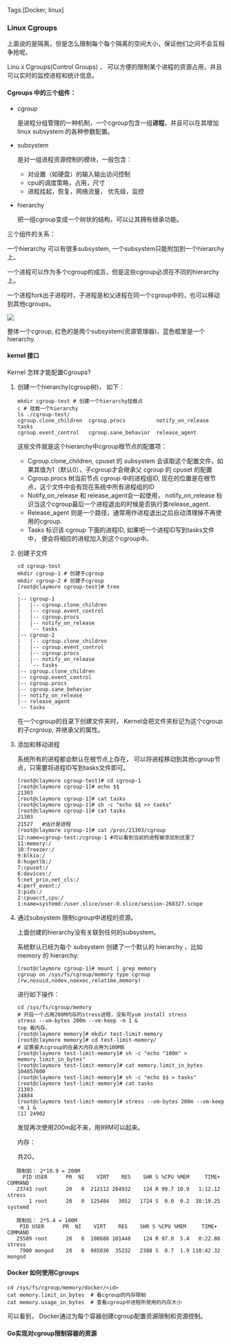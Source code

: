 Tags:[Docker, linux]

### Linux Cgroups

上面说的是隔离，但是怎么限制每个每个隔离的空间大小，保证他们之间不会互相争抢呢。

Linu x Cgroups(Control Groups)  ， 可以方便的限制某个进程的资源占用，并且可以实时的监控进程和统计信息。

#### Cgroups 中的三个组件：

- cgroup 

  是进程分组管理的一种机制，一个cgroup包含一组**进程**，并且可以在其增加linux subsystem 的各种参数配置。

- subsystem 

  是对一组进程资源控制的模块，一般包含：

  - 对设置（如硬盘）的输入输出访问控制
  - cpu的调度策略，占用，尺寸
  - 进程挂起，恢复，网络流量， 优先级，监控

- hierarchy

  把一组cgroup变成一个树状的结构，可以让其拥有继承功能。

三个组件的关系：

 一个hierarchy 可以有很多subsystem, 一个subsystem只能附加到一个hierarchy上。

一个进程可以作为多个cgroup的成员，但是这些cgroup必须在不同的hierarchy上。

一个进程fork出子进程时，子进程是和父进程在同一个cgroup中的，也可以移动到其他cgroups。

![](https://github.com/ClayAndMore/MyImage/blob/master/docker/cgroup.png?raw=true)

 整体一个cgroup, 红色的是两个subsystem(资源管理器)，蓝色框里是一个hierarchy.



#### kernel 接口

Kernel 怎样才能配置Cgroups?

1. 创建一个hierarchy(cgroup树)， 如下：

   ```
   mkdir cgroup-test # 创建一个hierarchy挂载点
   c # 挂载一个hierarchy
   ls ./cgroup-test/
   cgroup.clone_children  cgroup.procs          notify_on_release  tasks
   cgroup.event_control   cgroup.sane_behavior  release_agent
   
   ```

   这些文件就是这个hierarchy中cgroup根节点的配置项：

   - Cgroup.clone_children, cpuset 的 subsystem 会读取这个配置文件，如果其值为1（默认0），子cgroup才会继承父 cgroup 的 cpuset 的配置
   - Cgroup.procs 树当前节点 cgroup 中的进程组ID, 现在的位置是在根节点，这个文件中会有现在系统中所有进程组的ID
   - Notify_on_release 和 release_agent会一起使用， notify_on_release 标识当这个cgroup最后一个进程退出的时候是否执行类release_agent.
   - Release_agent 则是一个路径，通常用作进程退出之后自动清理掉不再使用的cgroup.
   - Tasks 标识该 cgroup 下面的进程ID, 如果吧一个进程ID写到tasks文件中， 便会将相应的进程加入到这个cgroup中。

2. 创建子文件

   ```
   cd cgroup-test
   mkdir cgroup-1 # 创建子cgroup 
   mkdir cgroup-2 # 创建子cgroup
   [root@claymore cgroup-test]# tree
   .
   |-- cgroup-1
   |   |-- cgroup.clone_children
   |   |-- cgroup.event_control
   |   |-- cgroup.procs
   |   |-- notify_on_release
   |   `-- tasks
   |-- cgroup-2
   |   |-- cgroup.clone_children
   |   |-- cgroup.event_control
   |   |-- cgroup.procs
   |   |-- notify_on_release
   |   `-- tasks
   |-- cgroup.clone_children
   |-- cgroup.event_control
   |-- cgroup.procs
   |-- cgroup.sane_behavior
   |-- notify_on_release
   |-- release_agent
   `-- tasks
   ```

   在一个cgroup的目录下创建文件夹时， Kernel会把文件夹标记为这个cgroup的子crgroup, 并继承父的属性。

3. 添加和移动进程

   系统所有的进程都会默认在根节点上存在， 可以将进程移动到其他cgroup节点，只需要将进程ID写到tasks文件即可。

   ```shell
   [root@claymore cgroup-test]# cd cgroup-1
   [root@claymore cgroup-1]# echo $$
   21303
   [root@claymore cgroup-1]# cat tasks
   [root@claymore cgroup-1]# sh -c "echo $$ >> tasks"
   [root@claymore cgroup-1]# cat tasks
   21303
   21527   #估计是进程
   [root@claymore cgroup-1]# cat /proc/21303/cgroup
   12:name=cgroup-test:/cgroup-1 #可以看到当前的进程被添加到这里了
   11:memory:/
   10:freezer:/
   9:blkio:/
   8:hugetlb:/
   7:cpuset:/
   6:devices:/
   5:net_prio,net_cls:/
   4:perf_event:/
   3:pids:/
   2:cpuacct,cpu:/
   1:name=systemd:/user.slice/user-0.slice/session-260327.scope
   ```

4. 通过subsystem 限制cgroup中进程的资源。

   上面创建的hierarchy没有关联到任何的subsystem。

   系统默认已经为每个 subsystem 创建了一个默认的 hierarchy ，比如 memory 的 hierarchy:

   ```shell
   [root@claymore cgroup-1]# mount | grep memory
   cgroup on /sys/fs/cgroup/memory type cgroup (rw,nosuid,nodev,noexec,relatime,memory)
   ```

   进行如下操作：

   ```shell
   cd /sys/fs/cgroup/memory
   # 开启一个占用200M内存的stress进程，没有可yum install stress
   stress --vm-bytes 200m --vm-keep -m 1 &
   top 看内存。
   [root@claymore memory]# mkdir test-limit-memory
   [root@claymore memory]# cd test-limit-memory/
   # 设置最大cgroup的在最大内存占用为100MB
   [root@claymore test-limit-memory]# sh -c "echo "100m" > memory.limit_in_bytes"
   [root@claymore test-limit-memory]# cat memory.limit_in_bytes
   104857600
   [root@claymore test-limit-memory]# sh -c "echo $$ > tasks"
   [root@claymore test-limit-memory]# cat tasks
   21303
   24884
   [root@claymore test-limit-memory]# stress --vm-bytes 200m --vm-keep -m 1 &
   [1] 24902
   ```

   发现再次使用200m起不来，用99M可以起来。



   内存：

   共2G，

```shell
   限制前： 2*10.9 = 200M
     PID USER      PR  NI    VIRT    RES    SHR S %CPU %MEM     TIME+ COMMAND
   23743 root      20   0  212112 204932    124 R 99.7 10.9   1:12.12 stress
       1 root      20   0  125484   3052   1724 S  0.0  0.2  38:19.25 systemd
       
   限制后： 2*5.4 = 100M
    PID USER      PR  NI    VIRT    RES    SHR S %CPU %MEM     TIME+ COMMAND
   25589 root      20   0  108688 101448    124 R 97.0  5.4   0:22.88 stress
    7900 mongod    20   0  985036  35232   2388 S  0.7  1.9 110:42.32 mongod
```









#### Docker 如何使用Cgroups

```
cd /sys/fs/cgroup/memory/docker/<id> 
cat memory.limit_in_bytes  # 看cgroup的内存限制
cat memory.usage_in_bytes  # 查看cgroup中进程所使用的内存大小
```

可以看到， Docker通过为每个容器创建cgroup配置资源限制和资源控制。



#### Go实现对cgroup限制容器的资源





